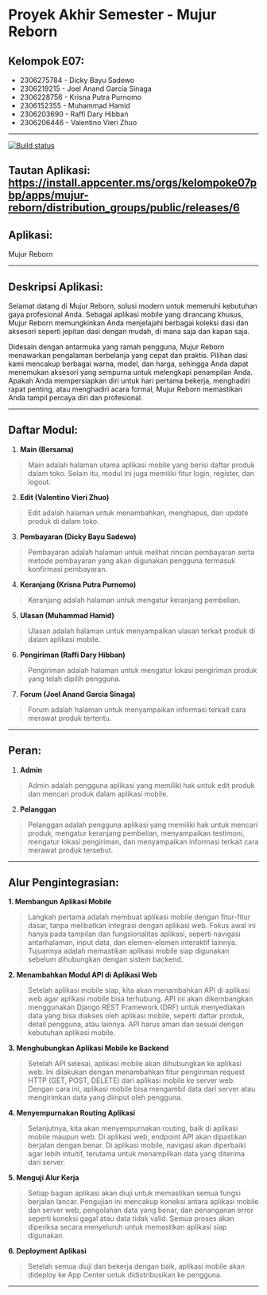 # Proyek Akhir Semester - Mujur Reborn

## Kelompok E07:
- 2306275784 - Dicky Bayu Sadewo
- 2306219215 - Joel Anand Garcia Sinaga
- 2306228756 - Krisna Putra Purnomo
- 2306152355 - Muhammad Hamid
- 2306203690 - Raffi Dary Hibban
- 2306206446 - Valentino Vieri Zhuo
<hr>

[![Build status](https://build.appcenter.ms/v0.1/apps/6cc07b04-fe20-418e-bd34-0af803354539/branches/main/badge)](https://appcenter.ms)

## Tautan Aplikasi: https://install.appcenter.ms/orgs/kelompoke07pbp/apps/mujur-reborn/distribution_groups/public/releases/6

## Aplikasi:
Mujur Reborn

<hr>

## Deskripsi Aplikasi:
Selamat datang di Mujur Reborn, solusi modern untuk memenuhi kebutuhan gaya profesional Anda. Sebagai aplikasi mobile yang dirancang khusus, Mujur Reborn memungkinkan Anda menjelajahi berbagai koleksi dasi dan aksesori seperti jepitan dasi dengan mudah, di mana saja dan kapan saja.

Didesain dengan antarmuka yang ramah pengguna, Mujur Reborn menawarkan pengalaman berbelanja yang cepat dan praktis. Pilihan dasi kami mencakup berbagai warna, model, dan harga, sehingga Anda dapat menemukan aksesori yang sempurna untuk melengkapi penampilan Anda. Apakah Anda mempersiapkan diri untuk hari pertama bekerja, menghadiri rapat penting, atau menghadiri acara formal, Mujur Reborn memastikan Anda tampil percaya diri dan profesional.
<hr>

## Daftar Modul:
1. **Main (Bersama)**
> Main adalah halaman utama aplikasi mobile yang berisi daftar produk dalam toko. Selain itu, modul ini juga memiliki fitur login, register, dan logout.
2. **Edit (Valentino Vieri Zhuo)**
> Edit adalah halaman untuk menambahkan, menghapus, dan update produk di dalam toko.
3. **Pembayaran (Dicky Bayu Sadewo)**
> Pembayaran adalah halaman untuk melihat rincian pembayaran serta metode pembayaran yang akan digunakan pengguna termasuk konfirmasi pembayaran.
4. **Keranjang (Krisna Putra Purnomo)**
> Keranjang adalah halaman untuk mengatur keranjang pembelian.
5. **Ulasan (Muhammad Hamid)**
> Ulasan adalah halaman untuk menyampaikan ulasan terkait produk di dalam aplikasi mobile.
6. **Pengiriman (Raffi Dary Hibban)**
> Pengiriman adalah halaman untuk mengatur lokasi pengiriman produk yang telah dipilih pengguna.
7. **Forum (Joel Anand Garcia Sinaga)**
> Forum adalah halaman untuk menyampaikan informasi terkait cara merawat produk tertentu.

<hr>

## Peran:
1. **Admin**
> Admin adalah pengguna aplikasi yang memiliki hak untuk edit produk dan mencari produk dalam aplikasi mobile.
2. **Pelanggan**
> Pelanggan adalah pengguna aplikasi yang memiliki hak untuk mencari produk, mengatur keranjang pembelian, menyampaikan testimoni, mengatur lokasi pengiriman, dan menyampaikan informasi terkait cara merawat produk tersebut.

<hr>

## Alur Pengintegrasian:
**1. Membangun Aplikasi Mobile**

> Langkah pertama adalah membuat aplikasi mobile dengan fitur-fitur dasar, tanpa melibatkan integrasi dengan aplikasi web. Fokus awal ini hanya pada tampilan dan fungsionalitas aplikasi, seperti navigasi antarhalaman, input data, dan elemen-elemen interaktif lainnya. Tujuannya adalah memastikan aplikasi mobile siap digunakan sebelum dihubungkan dengan sistem backend.

**2. Menambahkan Modul API di Aplikasi Web**

> Setelah aplikasi mobile siap, kita akan menambahkan API di aplikasi web agar aplikasi mobile bisa terhubung. API ini akan dikembangkan menggunakan Django REST Framework (DRF) untuk menyediakan data yang bisa diakses oleh aplikasi mobile, seperti daftar produk, detail pengguna, atau lainnya. API harus aman dan sesuai dengan kebutuhan aplikasi mobile.

**3. Menghubungkan Aplikasi Mobile ke Backend**

> Setelah API selesai, aplikasi mobile akan dihubungkan ke aplikasi web. Ini dilakukan dengan menambahkan fitur pengiriman request HTTP (GET, POST, DELETE) dari aplikasi mobile ke server web. Dengan cara ini, aplikasi mobile bisa mengambil data dari server atau mengirimkan data yang diinput oleh pengguna.

**4. Menyempurnakan Routing Aplikasi**

> Selanjutnya, kita akan menyempurnakan routing, baik di aplikasi mobile maupun web. Di aplikasi web, endpoint API akan dipastikan berjalan dengan benar. Di aplikasi mobile, navigasi akan diperbaiki agar lebih intuitif, terutama untuk menampilkan data yang diterima dari server.

**5. Menguji Alur Kerja**

> Setiap bagian aplikasi akan diuji untuk memastikan semua fungsi berjalan lancar. Pengujian ini mencakup koneksi antara aplikasi mobile dan server web, pengolahan data yang benar, dan penanganan error seperti koneksi gagal atau data tidak valid. Semua proses akan diperiksa secara menyeluruh untuk memastikan aplikasi siap digunakan.

**6. Deployment Aplikasi**

> Setelah semua diuji dan bekerja dengan baik, aplikasi mobile akan dideploy ke App Center untuk didistribusikan ke pengguna.
<hr>
